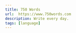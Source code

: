 ```yaml
---
title: 750 Words
url:  https://www.750words.com
description: Write every day.
tags: [language]
---
```

